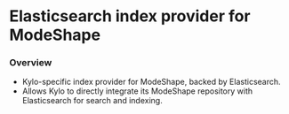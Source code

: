 Elasticsearch index provider for ModeShape
==========

### Overview
- Kylo-specific index provider for ModeShape, backed by Elasticsearch.
- Allows Kylo to directly integrate its ModeShape repository with Elasticsearch for search and indexing.